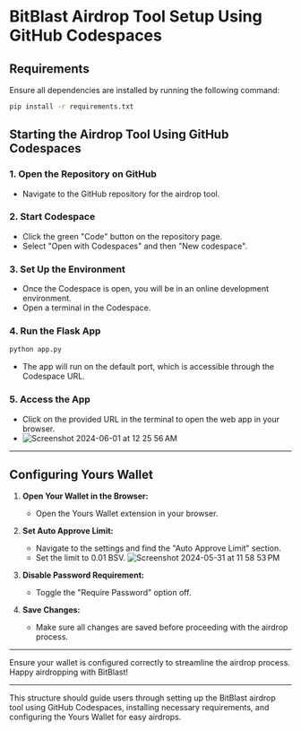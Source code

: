 # BitBlast Airdrop Tool Setup Using GitHub Codespaces

## Requirements
Ensure all dependencies are installed by running the following command:
```sh
pip install -r requirements.txt
```

## Starting the Airdrop Tool Using GitHub Codespaces

### 1. Open the Repository on GitHub
- Navigate to the GitHub repository for the airdrop tool.

### 2. Start Codespace
- Click the green "Code" button on the repository page.
- Select "Open with Codespaces" and then "New codespace".

### 3. Set Up the Environment
- Once the Codespace is open, you will be in an online development environment.
- Open a terminal in the Codespace.

### 4. Run the Flask App
```sh
python app.py
```
- The app will run on the default port, which is accessible through the Codespace URL.

### 5. Access the App
- Click on the provided URL in the terminal to open the web app in your browser.
- ![Screenshot 2024-06-01 at 12 25 56 AM](https://github.com/ishalliveforever/BitBlast/assets/81781161/174502ea-de0c-4183-8c7a-53a3d2852057)


---

## Configuring Yours Wallet

1. **Open Your Wallet in the Browser:**
   - Open the Yours Wallet extension in your browser.

2. **Set Auto Approve Limit:**
   - Navigate to the settings and find the "Auto Approve Limit" section.
   - Set the limit to 0.01 BSV.
![Screenshot 2024-05-31 at 11 58 53 PM](https://github.com/ishalliveforever/BitBlast/assets/81781161/25aa31c4-cccf-402c-bf20-ac8c1f2007f5)

3. **Disable Password Requirement:**
   - Toggle the "Require Password" option off.

4. **Save Changes:**
   - Make sure all changes are saved before proceeding with the airdrop process.

---

Ensure your wallet is configured correctly to streamline the airdrop process. Happy airdropping with BitBlast!

---

This structure should guide users through setting up the BitBlast airdrop tool using GitHub Codespaces, installing necessary requirements, and configuring the Yours Wallet for easy airdrops.

